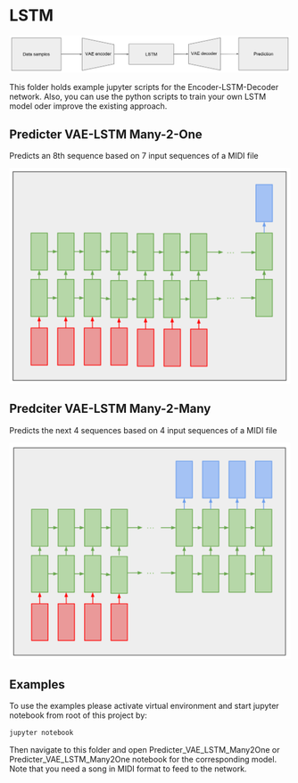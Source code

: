 # LSTM

![LSTM pipeline](../imgs/lstm_pipeline.png)


This folder holds example jupyter scripts for the Encoder-LSTM-Decoder network. Also, you can use the python scripts to train your own LSTM model oder improve the existing approach.

## Predicter VAE-LSTM Many-2-One
Predicts an 8th sequence based on 7 input sequences of a MIDI file

![LSTM Many-to-One](../imgs/lstm_detail_many2one.png)

## Predciter VAE-LSTM Many-2-Many
Predicts the next 4 sequences based on 4 input sequences of a MIDI file

![LSTM Many-to-Many](../imgs/lstm_detail_many2many.png)

## Examples
To use the examples please activate virtual environment and start jupyter notebook from root of this project by:
```bash
jupyter notebook
```
Then navigate to this folder and open Predicter_VAE_LSTM_Many2One or Predicter_VAE_LSTM_Many2One notebook for the corresponding model. Note that you need a song in MIDI format to feed to the network.


<!-- # Train your own!
## Preprocessing of MIDI files
### 1. Transpose MIDI files
If you have not done this for the autoencoder already, transpose your MIDI files to as many pitches as you would like to play in (max. 60 ~ 5 octaves). (File is in Preprocessors)
```bash
python Transposer.py --file_path path/to/dir --tp_by 30 --tp_step_size 1
```
You will end up with lots of midi files which TpBy** endings, which stands for transposed by.

### 2. Cut MIDI files
Make a copy of your transposed MIDI file folder and now cut them all to the same length.
```bash
python MIDI_file_equalizer.py --file_path path/to/dir
```

### 3. Train and save LSTM model
Go to the LSTM folder and train and save your model with your MIDI files.
```bash
python VAE_LSTM_Many2Many.py
```
or
```bash
python VAE_LSTM_Many2One.py
```-->
